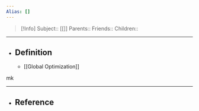 ```yaml
---
Alias: []
---
```

> [!Info]
> Subject:: [[]]
> Parents:: 
> Friends:: 
> Children:: 
---
- ## Definition
	- [[Global Optimization]]


mk


---
- ## Reference